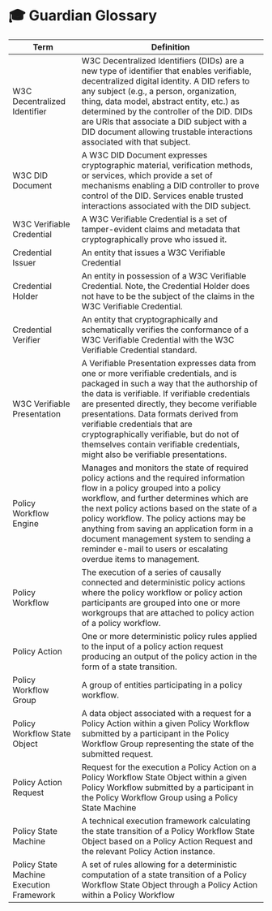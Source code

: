# 🎓 Guardian Glossary

| Term                                     | Definition                                                                                                                                                                                                                                                                                                                                                                                                                                      |
| ---------------------------------------- | ----------------------------------------------------------------------------------------------------------------------------------------------------------------------------------------------------------------------------------------------------------------------------------------------------------------------------------------------------------------------------------------------------------------------------------------------- |
| W3C Decentralized Identifier             | W3C Decentralized Identifiers (DIDs) are a new type of identifier that enables verifiable, decentralized digital identity. A DID refers to any subject (e.g., a person, organization, thing, data model, abstract entity, etc.) as determined by the controller of the DID. DIDs are URIs that associate a DID subject with a DID document allowing trustable interactions associated with that subject.                                        |
| W3C DID Document                         | A W3C DID Document expresses cryptographic material, verification methods, or services, which provide a set of mechanisms enabling a DID controller to prove control of the DID. Services enable trusted interactions associated with the DID subject.                                                                                                                                                                                          |
| W3C Verifiable Credential                | A W3C Verifiable Credential is a set of tamper-evident claims and metadata that cryptographically prove who issued it.                                                                                                                                                                                                                                                                                                                          |
| Credential Issuer                        | An entity that issues a W3C Verifiable Credential                                                                                                                                                                                                                                                                                                                                                                                               |
| Credential Holder                        | An entity in possession of a W3C Verifiable Credential. Note, the Credential Holder does not have to be the subject of the claims in the W3C Verifiable Credential.                                                                                                                                                                                                                                                                             |
| Credential Verifier                      | An entity that cryptographically and schematically verifies the conformance of a W3C Verifiable Credential with the W3C Verifiable Credential standard.                                                                                                                                                                                                                                                                                         |
| W3C Verifiable Presentation              | A Verifiable Presentation expresses data from one or more verifiable credentials, and is packaged in such a way that the authorship of the data is verifiable. If verifiable credentials are presented directly, they become verifiable presentations. Data formats derived from verifiable credentials that are cryptographically verifiable, but do not of themselves contain verifiable credentials, might also be verifiable presentations. |
| Policy Workflow Engine                   | Manages and monitors the state of required policy actions and the required information flow in a policy grouped into a policy workflow, and further determines which are the next policy actions based on the state of a policy workflow. The policy actions may be anything from saving an application form in a document management system to sending a reminder e-mail to users or escalating overdue items to management.                   |
| Policy Workflow                          | The execution of a series of causally connected and deterministic policy actions where the policy workflow or policy action participants are grouped into one or more workgroups that are attached to policy action of a policy workflow.                                                                                                                                                                                                       |
| Policy Action                            | One or more deterministic policy rules applied to the input of a policy action request producing an output of the policy action in the form of a state transition.                                                                                                                                                                                                                                                                            |
| Policy Workflow Group                    | A group of entities participating in a policy workflow.                                                                                                                                                                                                                                                                                                                                                                                         |
| Policy Workflow State Object             | A data object associated with a request for a Policy Action within a given Policy Workflow submitted by a participant in the Policy Workflow Group representing the state of the submitted request.                                                                                                                                                                                                                                             |
| Policy Action Request                    | Request for the execution a Policy Action on a Policy Workflow State Object within a given Policy Workflow submitted by a participant in the Policy Workflow Group using a Policy State Machine                                                                                                                                                                                                                                                 |
| Policy State Machine                     | A technical execution framework calculating the state transition of a Policy Workflow State Object based on a Policy Action Request and the relevant Policy Action instance.                                                                                                                                                                                                                                                                    |
| Policy State Machine Execution Framework | A set of rules allowing for a deterministic computation of a state transition of a Policy Workflow State Object through a Policy Action within a Policy Workflow                                                                                                                                                                                                                                                                                |
